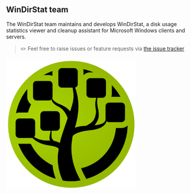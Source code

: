 ## WinDirStat team

The WinDirStat team maintains and develops WinDirStat, a disk usage statistics viewer and cleanup assistant for Microsoft Windows clients and servers.

> ✏️ Feel free to raise issues or feature requests via [the issue tracker](https://github.com/windirstat/windirstat/issues/new/choose)

<img alt="WinDirStat logo" src="logo_color.png" width="350">
